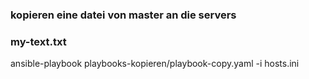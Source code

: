 

### kopieren eine datei von master an die servers

### my-text.txt

ansible-playbook playbooks-kopieren/playbook-copy.yaml -i hosts.ini

